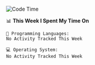 <!--START_SECTION:waka-->
![Code Time](http://img.shields.io/badge/Code%20Time-47%20mins-blue)

📊 **This Week I Spent My Time On** 

```text
💬 Programming Languages: 
No Activity Tracked This Week

💻 Operating System: 
No Activity Tracked This Week

```


<!--END_SECTION:waka-->